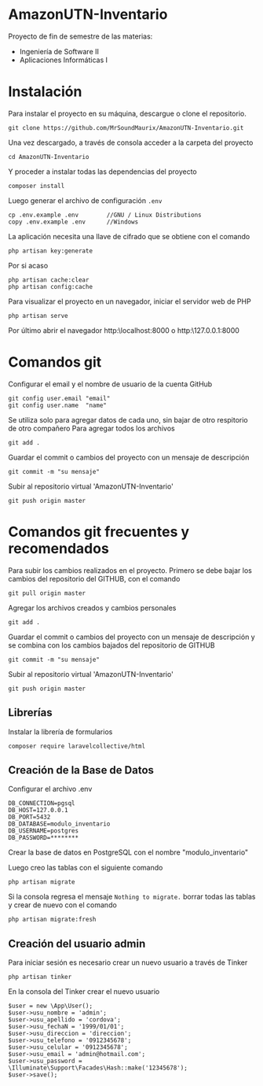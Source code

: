 # AmazonUTN-Inventario
Proyecto de fin de semestre de las materias:
- Ingeniería de Software II
- Aplicaciones Informáticas I

# Instalación
Para instalar el proyecto en su máquina, descargue o clone el repositorio.

```
git clone https://github.com/MrSoundMaurix/AmazonUTN-Inventario.git
```

Una vez descargado, a través de consola acceder a la carpeta del proyecto

```
cd AmazonUTN-Inventario
```

Y proceder a instalar todas las dependencias del proyecto
```
composer install
```

Luego generar el archivo de configuración `.env`
```
cp .env.example .env        //GNU / Linux Distributions
copy .env.example .env      //Windows
```

La aplicación necesita una llave de cifrado que se obtiene con el comando
```
php artisan key:generate
```

Por si acaso
```
php artisan cache:clear
php artisan config:cache
```

Para visualizar el proyecto en un navegador, iniciar el servidor web de PHP
```
php artisan serve
```

Por último abrir el navegador http:\\localhost:8000 o http:\\127.0.0.1:8000


# Comandos git
Configurar el email y el nombre de usuario de la cuenta GitHub
```
git config user.email "email"
git config user.name  "name"

```
Se utiliza solo para agregar datos de cada uno, sin bajar de otro respitorio de otro compañero
Para agregar todos los archivos
```
git add .
```
Guardar el commit o cambios del proyecto con un mensaje de descripción
```
git commit -m "su mensaje"
```

Subir al repositorio virtual 'AmazonUTN-Inventario'
```
git push origin master
```
# Comandos git frecuentes y recomendados

Para subir los cambios realizados en el proyecto. Primero se debe bajar los cambios del repositorio del GITHUB, con el comando
```
git pull origin master
```

Agregar los archivos creados y cambios personales 
```
git add .
```

Guardar el commit o cambios del proyecto con un mensaje de descripción y se combina con los cambios bajados del repositorio de GITHUB
```
git commit -m "su mensaje"
```

Subir al repositorio virtual 'AmazonUTN-Inventario'
```
git push origin master
```

## Librerías
Instalar la librería de formularios
```
composer require laravelcollective/html
```
## Creación de la Base de Datos
Configurar el archivo .env
```
DB_CONNECTION=pgsql
DB_HOST=127.0.0.1
DB_PORT=5432
DB_DATABASE=modulo_inventario
DB_USERNAME=postgres
DB_PASSWORD=********
```
Crear la base de datos en PostgreSQL con el nombre "modulo_inventario"

Luego creo las tablas con el siguiente comando
```
php artisan migrate
```

Si la consola regresa el mensaje `Nothing to migrate.` borrar todas las tablas y crear de nuevo con el comando
```
php artisan migrate:fresh
```

## Creación del usuario admin
Para iniciar sesión es necesario crear un nuevo usuario a través de Tinker
```
php artisan tinker
```

En la consola del Tinker crear el nuevo usuario
```
$user = new \App\User();
$user->usu_nombre = 'admin';
$user->usu_apellido = 'cordova';
$user->usu_fechaN = '1999/01/01';
$user->usu_direccion = 'direccion';
$user->usu_telefono = '0912345678';
$user->usu_celular = '0912345678';
$user->usu_email = 'admin@hotmail.com';
$user->usu_password = \Illuminate\Support\Facades\Hash::make('12345678');
$user->save();
```


